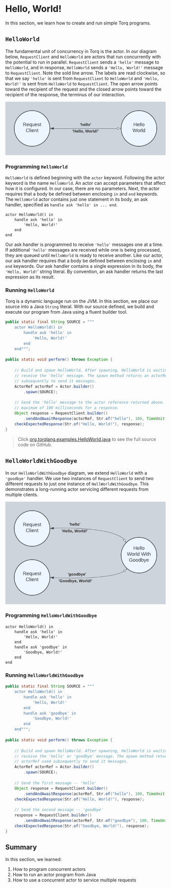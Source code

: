 # Hello, World!

In this section, we learn how to create and run simple Torq programs.

## `HelloWorld`

The fundamental unit of concurrency in Torq is the actor. In our diagram below, `RequestClient` and `HelloWorld` are actors that run concurrently with the potential to run in parallel. `RequestClient` sends a `'hello'` message to `HelloWorld`, and in response, `HelloWorld` sends a `'Hello, World!'` message to `RequestClient`. Note the sold line arrow. The labels are read clockwise, so that we say `'hello'` is sent from `RequestClient` to `HelloWorld` and `'Hello, World!'` is sent from `HelloWorld` to `RequestClient`. The open arrow points toward the recipient of the request and the closed arrow points toward the recipient of the response, the terminus of our interaction.

![HelloWorld Diagram](./image_hello_world.png)

### Programming `HelloWorld`

`HelloWorld` is defined beginning with the `actor` keyword. Following the actor keyword is the name `HelloWorld`. An actor can accept parameters that affect how it is configured. In our case, there are no parameters. Next, the actor requires that a body be defined between enclosing `in` and `end` keywords. The `HelloWorld` actor contains just one statement in its body, an ask handler, specified as `handle ask 'hello' in ... end`.

~~~
actor HelloWorld() in
    handle ask 'hello' in
        'Hello, World!'
    end
end
~~~

Our ask handler is programmed to receive `'hello'` messages one at a time. If additional `'hello'` messages are received while one is being processed, they are queued until `HelloWorld` is ready to receive another. Like our actor, our ask handler requires that a body be defined between enclosing `in` and `end` keywords. Our ask handler contains a single expression in its body, the `'Hello, World!`' string literal. By convention, an ask handler returns the last expression as its result.

### Running `HelloWorld`

Torq is a dynamic language run on the JVM. In this section, we place our source into a Java `String` literal. With our source defined, we build and execute our program from Java using a fluent builder tool.

~~~java
public static final String SOURCE = """
    actor HelloWorld() in
        handle ask 'hello' in
            'Hello, World!'
        end
    end""";

public static void perform() throws Exception {

    // Build and spawn HelloWorld. After spawning, HelloWorld is waiting to
    // receive the 'hello' message. The spawn method returns an actorRef used
    // subsequently to send it messages.
    ActorRef actorRef = Actor.builder()
        .spawn(SOURCE);

    // Send the 'hello' message to the actor reference returned above. Wait a
    // maximum of 100 milliseconds for a response.
    Object response = RequestClient.builder()
        .sendAndAwaitResponse(actorRef, Str.of("hello"), 100, TimeUnit.MILLISECONDS);
    checkExpectedResponse(Str.of("Hello, World!"), response);
}
~~~

> Click [org.torqlang.examples.HelloWorld.java](https://github.com/torq-lang/torq-jv/blob/main/torqlang-examples/src/main/java/org/torqlang/examples/HelloWorld.java) to see the full source code on GitHub.

## `HelloWorldWithGoodbye`

In our `HelloWorldWithGoodbye` diagram, we extend `HelloWorld` with a `'goodbye'` handler. We use two instances of `RequestClient` to send two different requests to just one instance of `HellWorldWithGoodbye`. This demonstrates a long-running actor servicing different requests from multiple clients.

![HelloWorldWithGoodbye Diagram](./image_hello_world_with_goodbye.png)

### Programming `HelloWorldWithGoodbye`

```
actor HelloWorld() in
    handle ask 'hello' in
        'Hello, World!'
    end
    handle ask 'goodbye' in
        'Goodbye, World!'
    end
end
```

### Running `HelloWorldWithGoodbye`

```java
public static final String SOURCE = """
    actor HelloWorld() in
        handle ask 'hello' in
            'Hello, World!'
        end
        handle ask 'goodbye' in
            'Goodbye, World!'
        end
    end""";

public static void perform() throws Exception {

    // Build and spawn HelloWorld. After spawning, HelloWorld is waiting to
    // receive the 'hello' or 'goodbye' message. The spawn method returns an
    // actorRef used subsequently to send it messages.
    ActorRef actorRef = Actor.builder()
        .spawn(SOURCE);

    // Send the first message -- 'hello'
    Object response = RequestClient.builder()
        .sendAndAwaitResponse(actorRef, Str.of("hello"), 100, TimeUnit.MILLISECONDS);
    checkExpectedResponse(Str.of("Hello, World!"), response);

    // Send the second message -- 'goodbye'
    response = RequestClient.builder()
        .sendAndAwaitResponse(actorRef, Str.of("goodbye"), 100, TimeUnit.MILLISECONDS);
    checkExpectedResponse(Str.of("Goodbye, World!"), response);
}
```

## Summary

In this section, we learned:

1. How to program concurrent actors
2. How to run an actor program from Java
3. How to use a concurrent actor to service multiple requests
